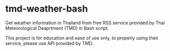 # tmd-weather-bash
Get weather information in Thailand from free RSS service provided by Thai Meteorological Deaprtment (TMD) in Bash script.

This project is for education and ease of use only, to properly using their service, please use API provided by TMD.
